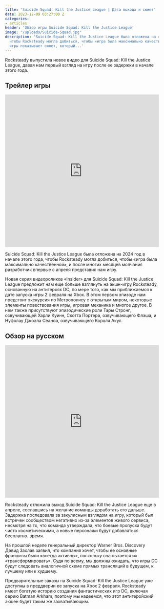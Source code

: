 ```yaml
---
title: 'Suicide Squad: Kill the Justice League | Дата выхода и сюжет'
date: 2023-12-09 03:27:00 Z
categories:
- articles
header: 'Обзор игры Suicide Squad: Kill the Justice League'
image: "/uploads/Suicide-Squad.jpg"
description: 'Suicide Squad: Kill the Justice League была отложена на следующий год,
  чтобы Rocksteady могла добиться, чтобы «игра была максимально качественной». Обзор
  игры показывает сюжет, который...'
---
```


Rocksteady выпустила новое видео для Suicide Squad: Kill the Justice League, давая нам первый взгляд на игру после ее задержки в начале этого года.

## Трейлер игры

<iframe width="100%" height="500px" src="https://www.youtube.com/embed/3QHZxzTPsco?si=t57QknmtCOmXfrvx" title="YouTube video player" frameborder="0" allow="accelerometer; autoplay; clipboard-write; encrypted-media; gyroscope; picture-in-picture; web-share" allowfullscreen></iframe>


Suicide Squad: Kill the Justice League была отложена на 2024 год в начале этого года, чтобы Rocksteady могла добиться, чтобы «игра была максимально качественной», и после многих месяцев молчания разработчик впервые с апреля представил нам игру.

Новая серия видеороликов «Insider» для Suicide Squad: Kill the Justice League предложит нам еще больше взглянуть на экшн-игру Rocksteady, основанную на антигероях DC, по мере того, как мы приближаемся к дате запуска игры 2 февраля на Xbox. В этом первом эпизоде ​​нам предстоит экскурсия по Метрополису с открытым миром, некоторые элементы повествования игры, игровая механика и многое другое. В нем также присутствуют эпизодические роли Тары Стронг, озвучивающей Харли Куинн, Скотта Портера, озвучивающего Флэша, и Нуфолау Джоэла Сеаноа, озвучивающего Короля Акул.

## Обзор на русском

<iframe width="100%" height="500" src="https://www.youtube.com/embed/rzE0Nf-gfRs?si=fkmlb91FKs-eVb1T" title="YouTube video player" frameborder="0" allow="accelerometer; autoplay; clipboard-write; encrypted-media; gyroscope; picture-in-picture; web-share" allowfullscreen></iframe>


Rocksteady отложила выход Suicide Squad: Kill the Justice League еще в апреле, сославшись на желание команды доработать его дальше. Задержка последовала за закулисным взглядом на игру, который был встречен сообществом негативно из-за элементов живого сервиса, несмотря на то, что команда утверждала, что боевые пропуска будут чисто косметическими, а новые персонажи будут добавляться бесплатно. время.

На прошлой неделе генеральный директор Warner Bros. Discovery Дэвид Заслав заявил, что компания хочет, чтобы ее основные франшизы были «всегда активны», поскольку она пытается их «трансформировать». Судя по всему, мы должны ожидать, что игры DC будут следовать аналогичной схеме прямых трансляций в будущем, к лучшему или к худшему.

Предварительные заказы на Suicide Squad: Kill the Justice League уже доступны в преддверии ее запуска на Xbox 2 февраля. Rocksteady имеет богатую историю создания фантастических игр DC, включая серию Batman Arkham, поэтому мы надеемся, что этот антигеройский экшен будет таким же захватывающим.